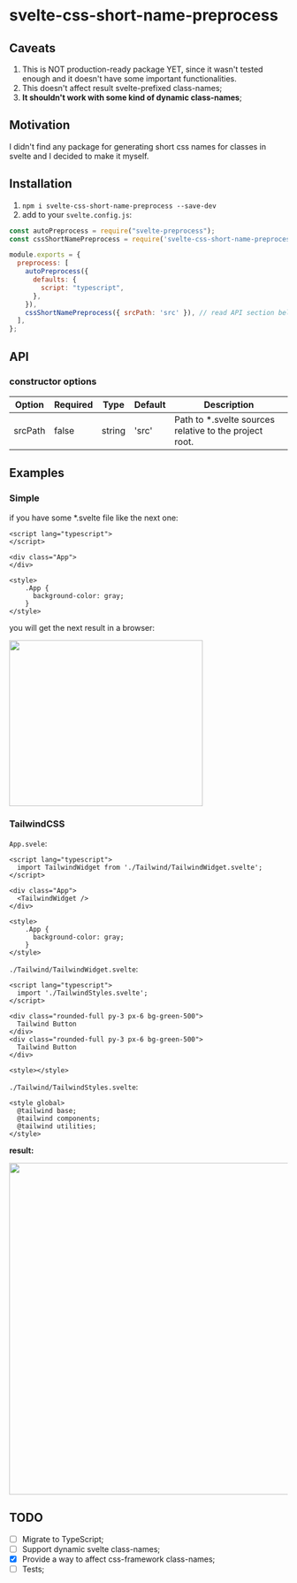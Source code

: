 # svelte-css-short-name-preprocess

## Caveats
1. This is NOT production-ready package YET, since it wasn't tested enough and it doesn't have some important functionalities.
2. This doesn't affect result svelte-prefixed class-names;
3. **It shouldn't work with some kind of dynamic class-names**;

## Motivation
I didn't find any package for generating short css names for classes in svelte and I decided to make it myself. 

## Installation
1. `npm i svelte-css-short-name-preprocess --save-dev`
2. add to your `svelte.config.js`:
```javascript
const autoPreprocess = require("svelte-preprocess");
const cssShortNamePreprocess = require('svelte-css-short-name-preprocess');

module.exports = {
  preprocess: [
    autoPreprocess({
      defaults: {
        script: "typescript",
      },
    }),
    cssShortNamePreprocess({ srcPath: 'src' }), // read API section below to configure
  ],
};
```

## API

### constructor options
| Option  | Required | Type   | Default | Description                                            |
|---------|----------|--------|---------|--------------------------------------------------------|
| srcPath | false    | string | 'src'   | Path to *.svelte sources relative to the project root. |

## Examples

### Simple

if you have some *.svelte file like the next one:
```sveltehtml
<script lang="typescript">
</script>

<div class="App">
</div>

<style>
    .App {
      background-color: gray;
    }
</style>
```

you will get the next result in a browser: 

<img src="https://user-images.githubusercontent.com/20820069/121783320-92a97e80-cbb6-11eb-96ff-dfa5cfed0209.jpg" width="350" height="300">

### TailwindCSS

`App.svele`:
```sveltehtml
<script lang="typescript">
  import TailwindWidget from './Tailwind/TailwindWidget.svelte';
</script>

<div class="App">
  <TailwindWidget />
</div>

<style>
    .App {
      background-color: gray;
    }
</style>
```

`./Tailwind/TailwindWidget.svelte`:
```sveltehtml
<script lang="typescript">
  import './TailwindStyles.svelte';
</script>

<div class="rounded-full py-3 px-6 bg-green-500">
  Tailwind Button
</div>
<div class="rounded-full py-3 px-6 bg-green-500">
  Tailwind Button
</div>

<style></style>
```

`./Tailwind/TailwindStyles.svelte`:
```sveltehtml
<style global>
  @tailwind base;
  @tailwind components;
  @tailwind utilities;
</style>
```

**result:**

<img src="https://user-images.githubusercontent.com/20820069/121818344-4ed67800-cc8f-11eb-9922-d2cf099dd0f5.jpg" width="1000" height="600">

## TODO
- [ ] Migrate to TypeScript;
- [ ] Support dynamic svelte class-names;
- [X] Provide a way to affect css-framework class-names;
- [ ] Tests;